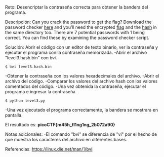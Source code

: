 
Reto:
Desencriptar la contraseña correcta para obtener la bandera del programa.

Descripción:
Can you crack the password to get the flag?
Download the password checker [here](https://artifacts.picoctf.net/c/16/level3.py) and you'll need the encrypted [flag](https://artifacts.picoctf.net/c/16/level3.flag.txt.enc) and the [hash](https://artifacts.picoctf.net/c/16/level3.hash.bin) in the same directory too.
There are 7 potential passwords with 1 being correct. You can find these by examining the password checker script.

Solución:
Abrir el código con un editor de texto binario, ver la contraseña y ejecutar el programa con la contraseña memorizada.
-Abrir el archivo "level3.hash.bin" con bvi.
```
$ bvi level3.hash.bin
```
-Obtener la contraseña con los valores hexadecimales del archivo.
-Abrir el archivo del código.
-Comparar los valores del archivo hash con los valores comentados del código.
-Una vez obtenida la contraseña, ejecutar el programa e ingresar la contraseña.
```
$ python level3.py
```
-Una vez ejecutado el programa correctamente, la bandera se mostrara en pantalla.

El resultado es: **picoCTF{m45h_fl1ng1ng_2b072a90}**

Notas adicionales:
-El comando "bvi" se diferencia de "vi" por el hecho de que muestra los caracteres del archivo en diferentes bases.

Referencias:
https://linux.die.net/man/1/bvi